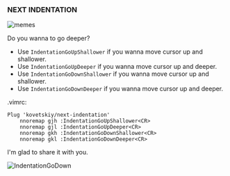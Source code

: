 ### NEXT INDENTATION

![memes](https://cloud.githubusercontent.com/assets/8445924/10242439/65ce9baa-68e0-11e5-9d98-ba01a6c6e05e.jpg)

Do you wanna to go deeper?

- Use `IndentationGoUpShallower` if you wanna move cursor up and shallower.
- Use `IndentationGoUpDeeper` if you wanna move cursor up and deeper.
- Use `IndentationGoDownShallower` if you wanna move cursor up and shallower.
- Use `IndentationGoDownDeeper` if you wanna move cursor up and deeper.

.vimrc:
```
Plug 'kovetskiy/next-indentation'
    nnoremap gjh :IndentationGoUpShallower<CR>
    nnoremap gjl :IndentationGoUpDeeper<CR>
    nnoremap gkh :IndentationGoDownShallower<CR>
    nnoremap gkl :IndentationGoDownDeeper<CR>
```

I'm glad to share it with you.

![IndentationGoDown](https://cloud.githubusercontent.com/assets/8445924/10242333/a5a43f9c-68df-11e5-9096-033d680b645c.gif)

